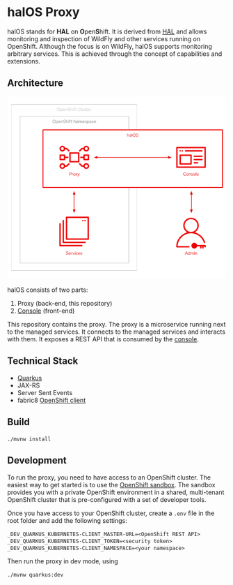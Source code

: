 # halOS Proxy

halOS stands for **HAL** on **O**pen**S**hift. It is derived from [HAL](https://hal.github.io/)  and allows monitoring and inspection of WildFly and other services running on OpenShift. Although the focus is on WildFly, halOS supports monitoring arbitrary services. This is achieved through the concept of capabilities and extensions.

## Architecture

![halos](halos.png)

halOS consists of two parts:

1. Proxy (back-end, this repository)
2. [Console](https://github.com/hal/halos-console) (front-end)

This repository contains the proxy. The proxy is a microservice running next to the managed services. It connects to the managed services and interacts with them. It exposes a REST API that is consumed by the [console](https://github.com/hal/halos-console).  

## Technical Stack

- [Quarkus](https://quarkus.io)
- JAX-RS
- Server Sent Events
- fabric8 [OpenShift client](https://github.com/fabric8io/kubernetes-client)

## Build

```shell
./mvnw install
```

## Development 

To run the proxy, you need to have access to an OpenShift cluster. The easiest way to get started is to use the [OpenShift sandbox](https://developers.redhat.com/developer-sandbox). The sandbox provides you with a private OpenShift environment in a shared, multi-tenant OpenShift cluster that is pre-configured with a set of developer tools.

Once you have access to your OpenShift cluster, create a `.env` file in the root folder and add the following settings:

```shell
_DEV_QUARKUS_KUBERNETES-CLIENT_MASTER-URL=<OpenShift REST API>
_DEV_QUARKUS_KUBERNETES-CLIENT_TOKEN=<security token>
_DEV_QUARKUS_KUBERNETES-CLIENT_NAMESPACE=<your namespace>
```

Then run the proxy in dev mode, using

```shell
./mvnw quarkus:dev
```
